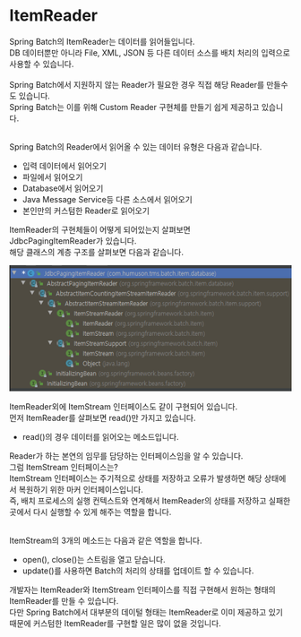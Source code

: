 # ItemReader
Spring Batch의 ItemReader는 데이터를 읽어들입니다.<br/>
DB 데이터뿐만 아니라 File, XML, JSON 등 다른 데이터 소스를 배치 처리의 입력으로 사용할 수 있습니다.<br/>
<br/>
Spring Batch에서 지원하지 않는 Reader가 필요한 경우 직접 해당 Reader를 만들수도 있습니다.<br/>
Spring Batch는 이를 위해 Custom Reader 구현체를 만들기 쉽게 제공하고 있습니다.<br/>
<br/>

Spring Batch의 Reader에서 읽어올 수 있는 데이터 유형은 다음과 같습니다.
+ 입력 데이터에서 읽어오기
+ 파일에서 읽어오기
+ Database에서 읽어오기
+ Java Message Service등 다른 소스에서 읽어오기
+ 본인만의 커스텀한 Reader로 읽어오기

ItemReader의 구현체들이 어떻게 되어있는지 살펴보면<br/>
JdbcPagingItemReader가 있습니다.<br/>
해당 클래스의 계층 구조를 살펴보면 다음과 같습니다.<br/>

![JdbcPagingItemReader](../image/JdbcPagingItemReader.png)

ItemReader외에 ItemStream 인터페이스도 같이 구현되어 있습니다. <br/>
먼저 ItemReader를 살펴보면 read()만 가지고 있습니다.
+ read()의 경우 데이터를 읽어오는 메소드입니다.

Reader가 하는 본연의 임무를 담당하는 인터페이스임을 알 수 있습니다.<br/>
그럼 ItemStream 인터페이스는?<br/>
ItemStream 인터페이스는 주기적으로 상태를 저장하고 오류가 발생하면 해당 상태에서 복원하기 위한 마커 인터페이스입니다.<br/>
즉, 배치 프로세스의 실행 컨텍스트와 연계해서 ItemReader의 상태를 저장하고 실패한 곳에서 다시 실행할 수 있게 해주는 역할을 합니다.<br/>
<br/>

ItemStream의 3개의 메소드는 다음과 같은 역할을 합니다.
+ open(), close()는 스트림을 열고 닫습니다.
+ update()를 사용하면 Batch의 처리의 상태를 업데이트 할 수 있습니다.

개발자는 ItemReader와 ItemStream 인터페이스를 직접 구현해서 원하는 형태의 ItemReader를 만들 수 있습니다. <br/>
다만 Spring Batch에서 대부분의 데이털 형태는 ItemReader로 이미 제공하고 있기 때문에 커스텀한 ItemReader를 구현할 일은 많이 없을 것입니다.

